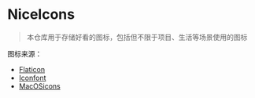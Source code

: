 # NiceIcons

> 本仓库用于存储好看的图标，包括但不限于项目、生活等场景使用的图标


图标来源：

- [Flaticon](https://www.flaticon.com/)
- [Iconfont](https://www.iconfont.cn/)
- [MacOSicons](https://macosicons.com/#/)
